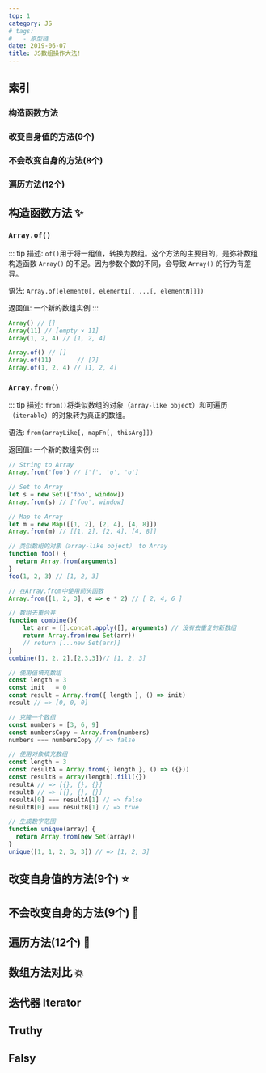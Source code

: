 ```yaml
---
top: 1
category: JS
# tags:
#   - 原型链
date: 2019-06-07
title: JS数组操作大法!
---
```


## 索引

### 构造函数方法

### 改变自身值的方法(9个)

### 不会改变自身的方法(8个)

### 遍历方法(12个)

## 构造函数方法 ✨
### `Array.of()`
::: tip
描述: `of()`用于将一组值，转换为数组。这个方法的主要目的，是弥补数组构造函数 `Array()` 的不足。因为参数个数的不同，会导致 `Array()` 的行为有差异。

语法: `Array.of(element0[, element1[, ...[, elementN]]])`

返回值: 一个新的数组实例
:::
```js
Array() // []
Array(11) // [empty × 11]
Array(1, 2, 4) // [1, 2, 4]

Array.of() // []
Array.of(11)       // [7]
Array.of(1, 2, 4) // [1, 2, 4]
```
### `Array.from()`
::: tip
描述: `from()`将类似数组的对象（`array-like object`）和可遍历（`iterable`）的对象转为真正的数组。

语法: `from(arrayLike[, mapFn[, thisArg]])`

返回值: 一个新的数组实例
:::
``` js
// String to Array
Array.from('foo') // ['f', 'o', 'o']

// Set to Array
let s = new Set(['foo', window]) 
Array.from(s) // ['foo', window]

// Map to Array
let m = new Map([[1, 2], [2, 4], [4, 8]])
Array.from(m) // [[1, 2], [2, 4], [4, 8]]

// 类似数组的对象（array-like object） to Array
function foo() {
  return Array.from(arguments)
}
foo(1, 2, 3) // [1, 2, 3]

// 在Array.from中使用箭头函数
Array.from([1, 2, 3], e => e * 2) // [ 2, 4, 6 ] 

// 数组去重合并
function combine(){ 
    let arr = [].concat.apply([], arguments) // 没有去重复的新数组 
    return Array.from(new Set(arr))
    // return [...new Set(arr)]
} 
combine([1, 2, 2],[2,3,3])// [1, 2, 3]

// 使用值填充数组
const length = 3
const init   = 0
const result = Array.from({ length }, () => init)
result // => [0, 0, 0]

// 克隆一个数组
const numbers = [3, 6, 9]
const numbersCopy = Array.from(numbers)
numbers === numbersCopy // => false

// 使用对象填充数组
const length = 3
const resultA = Array.from({ length }, () => ({}))
const resultB = Array(length).fill({})
resultA // => [{}, {}, {}]
resultB // => [{}, {}, {}]
resultA[0] === resultA[1] // => false
resultB[0] === resultB[1] // => true

// 生成数字范围
function unique(array) {
  return Array.from(new Set(array))
}
unique([1, 1, 2, 3, 3]) // => [1, 2, 3]
```

## 改变自身值的方法(9个) ⭐️


## 不会改变自身的方法(9个) 🌟

## 遍历方法(12个) 💫

## 数组方法对比 💥

## 迭代器 Iterator

## Truthy

## Falsy



